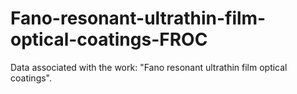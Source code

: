 # Fano-resonant-ultrathin-film-optical-coatings-FROC
Data associated with the work: "Fano resonant ultrathin film optical coatings".
